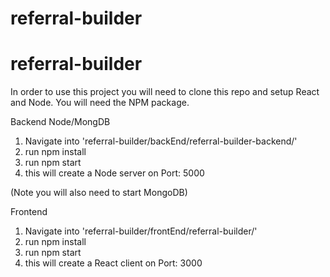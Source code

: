 # referral-builder

# referral-builder

In order to use this project you will need to clone this repo and setup React and Node. You will need the NPM package. 


Backend Node/MongDB


1. Navigate into 'referral-builder/backEnd/referral-builder-backend/'
2. run npm install
3. run npm start
4. this will create a Node server on Port: 5000

(Note you will also need to start MongoDB)

Frontend 

1. Navigate into 'referral-builder/frontEnd/referral-builder/'
2. run npm install
3. run npm start
4. this will create a React client on Port: 3000 
